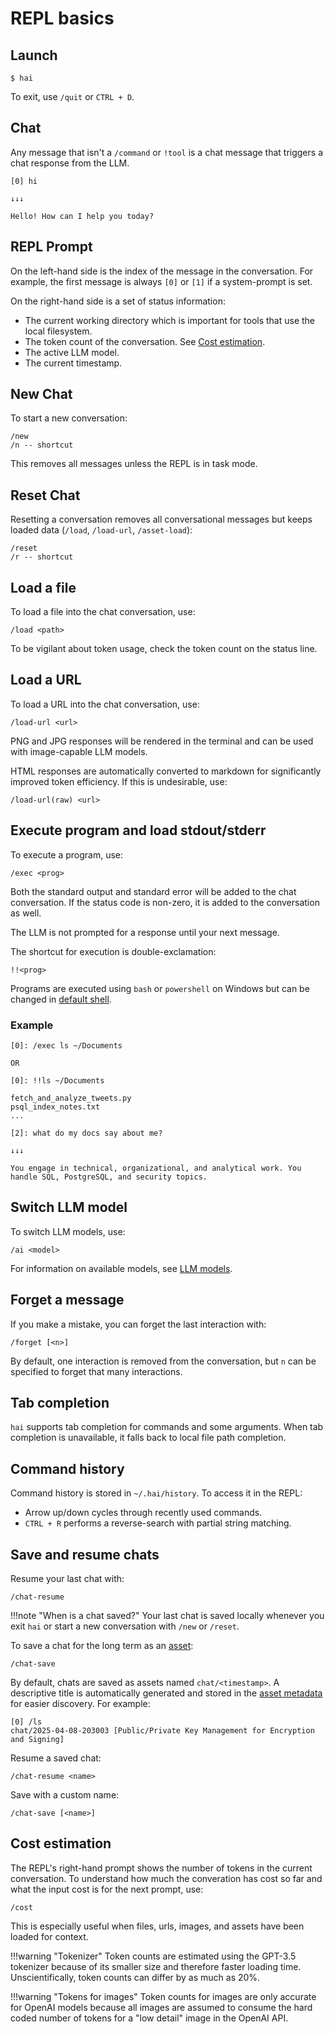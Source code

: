 # REPL basics

## Launch

```console
$ hai
```

To exit, use `/quit` or `CTRL + D`.

## Chat

Any message that isn't a `/command` or `!tool` is a chat message that triggers
a chat response from the LLM.

```
[0] hi
```
```
↓↓↓

Hello! How can I help you today?
```

## REPL Prompt

On the left-hand side is the index of the message in the conversation. For
example, the first message is always `[0]` or `[1]` if a system-prompt is set.

On the right-hand side is a set of status information:

- The current working directory which is important for tools that use the local
  filesystem.
- The token count of the conversation. See [Cost estimation](#cost-estimation).
- The active LLM model.
- The current timestamp.

## New Chat

To start a new conversation:

```
/new
/n -- shortcut
```

This removes all messages unless the REPL is in task mode.

## Reset Chat

Resetting a conversation removes all conversational messages but keeps loaded
data (`/load`, `/load-url`, `/asset-load`):

```
/reset
/r -- shortcut
```

## Load a file

To load a file into the chat conversation, use:

```
/load <path>
```

To be vigilant about token usage, check the token count on the status line.

## Load a URL

To load a URL into the chat conversation, use:

```
/load-url <url>
```

PNG and JPG responses will be rendered in the terminal and can be used with
image-capable LLM models.

HTML responses are automatically converted to markdown for significantly
improved token efficiency. If this is undesirable, use:

```
/load-url(raw) <url>
```

## Execute program and load stdout/stderr

To execute a program, use:

```
/exec <prog>
```

Both the standard output and standard error will be added to the chat
conversation. If the status code is non-zero, it is added to the conversation
as well.

The LLM is not prompted for a response until your next message.

The shortcut for execution is double-exclamation:

```
!!<prog>
```

Programs are executed using `bash` or `powershell` on Windows but can be
changed in [default shell](../config.md#default-shell).

### Example

```
[0]: /exec ls ~/Documents

OR

[0]: !!ls ~/Documents
```

```
fetch_and_analyze_tweets.py
psql_index_notes.txt
...
```

```
[2]: what do my docs say about me?
```

```
↓↓↓

You engage in technical, organizational, and analytical work. You handle SQL, PostgreSQL, and security topics.
```

## Switch LLM model

To switch LLM models, use:

```
/ai <model>
```

For information on available models, see [LLM models](./llm-models.md).

## Forget a message

If you make a mistake, you can forget the last interaction with:

```
/forget [<n>]
```

By default, one interaction is removed from the conversation, but `n` can be
specified to forget that many interactions.

## Tab completion

`hai` supports tab completion for commands and some arguments. When tab
completion is unavailable, it falls back to local file path completion.

## Command history

Command history is stored in `~/.hai/history`. To access it in the REPL:

- Arrow up/down cycles through recently used commands.
- `CTRL + R` performs a reverse-search with partial string matching.

## Save and resume chats

Resume your last chat with:

```
/chat-resume
```

!!!note "When is a chat saved?"
    Your last chat is saved locally whenever you exit `hai` or start a new
    conversation with `/new` or `/reset`.

To save a chat for the long term as an [asset](./assets.md):

```
/chat-save
```

By default, chats are saved as assets named `chat/<timestamp>`. A descriptive
title is automatically generated and stored in the
[asset metadata](./assets.md#metadata) for easier discovery. For example:

```
[0] /ls
chat/2025-04-08-203003 [Public/Private Key Management for Encryption and Signing]
```

Resume a saved chat:

```
/chat-resume <name>
```

Save with a custom name:

```
/chat-save [<name>]
```

## Cost estimation

The REPL's right-hand prompt shows the number of tokens in the current
conversation. To understand how much the converation has cost so far and what
the input cost is for the next prompt, use:

```
/cost
```

This is especially useful when files, urls, images, and assets have been loaded
for context.

!!!warning "Tokenizer"
    Token counts are estimated using the GPT-3.5 tokenizer because of its
    smaller size and therefore faster loading time. Unscientifically, token
    counts can differ by as much as 20%.

!!!warning "Tokens for images"
    Token counts for images are only accurate for OpenAI models because all
    images are assumed to consume the hard coded number of tokens for a "low
    detail" image in the OpenAI API.

